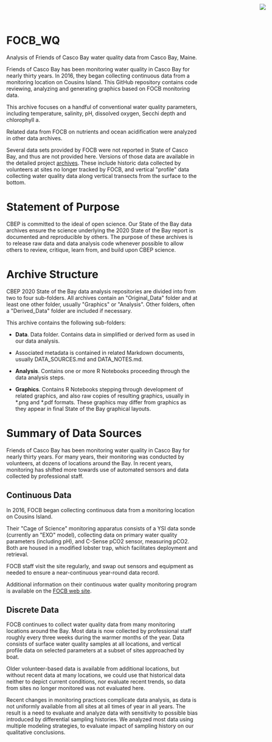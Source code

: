 # FOCB_WQ
Analysis of Friends of Casco Bay water quality data from Casco Bay, Maine.

<img
    src="https://www.cascobayestuary.org/wp-content/uploads/2014/04/logo_sm.jpg"
    style="position:absolute;top:10px;right:50px;" />
    
Friends of Casco Bay has been monitoring water quality in Casco Bay for nearly
thirty years. In 2016, they began collecting continuous data from a monitoring
location on Cousins Island.  This GitHub repository contains code reviewing,
analyzing and generating graphics based on FOCB monitoring data.

This archive focuses on a handful of conventional water quality parameters,
including temperature, salinity, pH, dissolved oxygen, Secchi depth and 
chlorophyll a.

Related data from FOCB on nutrients and ocean acidification were analyzed in
other data archives.

Several data sets provided by FOCB were not reported in State of Casco Bay,
and thus are not provided here.  Versions of those data are available in the
detailed project [archives](https://github.com/CBEP-SoCB-Details/FOCB_WQ).
These include historic data collected by volunteers at sites no longer tracked
by FOCB, and vertical "profile" data collecting water quality data along
vertical transects from the surface to the bottom.

# Statement of Purpose
CBEP is committed to the ideal of open science.  Our State of the Bay data
archives ensure the science underlying the 2020 State of the Bay report is
documented and reproducible by others. The purpose of these archives is to
release raw data and data analysis code whenever possible to allow others to
review, critique, learn from, and build upon CBEP science.

# Archive Structure
 CBEP 2020 State of the Bay data analysis repositories are divided into from two
 to four sub-folders.  All archives contain an "Original_Data" folder and at
 least one other folder, usually "Graphics" or "Analysis". Other folders, often
 a "Derived_Data" folder are included if necessary.
 
 This archive contains the following sub-folders:

- **Data**.  Data folder. Contains data in simplified or derived form as used in our data analysis. 
- Associated metadata is contained in related Markdown documents, usually DATA_SOURCES.md and DATA_NOTES.md.

- **Analysis**.  Contains one or more R Notebooks proceeding through the data
analysis steps.

- **Graphics**.  Contains R Notebooks stepping through development of related
graphics, and also raw copies of resulting graphics, usually in \*.png and
\*.pdf formats.  These graphics may differ from graphics as they appear in final
State of the Bay graphical layouts.
  

# Summary of Data Sources
Friends of Casco Bay has been monitoring water quality in Casco Bay for nearly
thirty years.  For many years, their monitoring was conducted by volunteers, at
dozens of locations around the Bay.  In recent years, monitoring has shifted 
more towards use of automated sensors and data collected by professional staff.  

## Continuous Data 
In 2016, FOCB began collecting continuous data from a monitoring location on 
Cousins Island.

Their "Cage of Science" monitoring apparatus consists of a YSI data sonde
(currently an "EXO" model), collecting data on primary water quality
parameters (including pH), and C-Sense pCO2 sensor, measuring pCO2.  Both are
housed in a modified lobster trap, which facilitates deployment and retrieval.

FOCB staff visit the site regularly, and swap out sensors and equipment as
needed to ensure a  near-continuous year-round data record.

Additional information on their continuous water quality monitoring program is
available on the 
[FOCB web site](https://www.cascobay.org/our-work/science/continuous-monitoring-stations/).

## Discrete Data
FOCB continues to collect water quality data from many monitoring 
locations around the Bay.  Most data is now collected by professional staff 
roughly every three weeks during the warmer months of the year.  Data consists 
of surface water quality samples at all locations, and vertical profile data on 
selected parameters at a subset of sites approached by boat.

Older volunteer-based data is available from additional locations, but without
recent data at many locations, we could use that historical data neither to
depict current conditions, nor evaluate recent trends, so data from sites
no longer monitored was not evaluated here.

Recent changes in monitoring practices complicate data analysis, as data is not 
uniformly available from all sites at all times of year in all years.  The 
result is a need to evaluate and analyze data with sensitivity to possible
bias introduced by differential sampling histories. We analyzed most data 
using multiple modeling strategies, to evaluate impact of sampling history 
on our qualitative conclusions.
